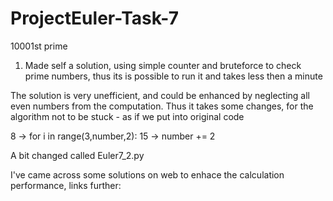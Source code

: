 # ProjectEuler-Task-7
10001st prime

1. Made self a solution, using simple counter and bruteforce to check prime numbers, thus its is possible to run it and takes less then a minute

The solution is very unefficient, and could be enhanced by neglecting all even numbers from the computation. Thus it takes some changes, for the algorithm not to be stuck - as if we put into original code

8   ->  for i in range(3,number,2):
15  ->  number += 2

A bit changed called Euler7_2.py

I've came across some solutions on web to enhace the calculation performance, links further:
